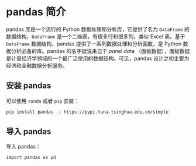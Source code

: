 # pandas 简介

pandas 库是一个流行的 Python 数据处理和分析库，它提供了名为 `DataFrame` 的数据结构，`DataFrame` 是一个二维表，有很多行和很多列，类似 Excel 表。基于 `DataFrame` 数据结构，pandas 提供了一系列数据处理和分析函数，是 Python 数据分析必备的库。pandas 的名字据说来自于 *pan*el *da*ta （面板数据），面板数据是计量经济学领域的一个最广泛使用的数据结构。可见，pandas 设计之初主要为经济和金融数据分析服务。

## 安装 pandas

可以使用 `conda` 或者 `pip` 安装：

```bash
pip install pandas -i https://pypi.tuna.tsinghua.edu.cn/simple
```

## 导入 pandas

导入 pandas：

```
import pandas as pd
```
